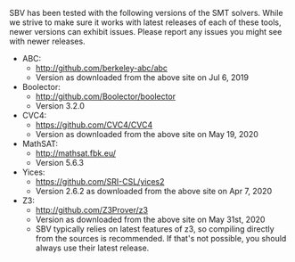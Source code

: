 SBV has been tested with the following versions of the SMT solvers. While we strive to make sure
it works with latest releases of each of these tools, newer versions can exhibit issues. Please
report any issues you might see with newer releases.

  * ABC:
      * http://github.com/berkeley-abc/abc
      * Version as downloaded from the above site on Jul 6, 2019
  * Boolector:
      * http://github.com/Boolector/boolector
      * Version 3.2.0
  * CVC4:
      * https://github.com/CVC4/CVC4
      * Version as downloaded from the above site on May 19, 2020
  * MathSAT:
      * http://mathsat.fbk.eu/
      * Version 5.6.3
  * Yices:
      * https://github.com/SRI-CSL/yices2
      * Version 2.6.2 as downloaded from the above site on Apr 7, 2020
  * Z3:
      * http://github.com/Z3Prover/z3
      * Version as downloaded from the above site on May 31st, 2020
      * SBV typically relies on latest features of z3, so compiling directly
        from the sources is recommended. If that's not possible, you should
	always use their latest release.
	
